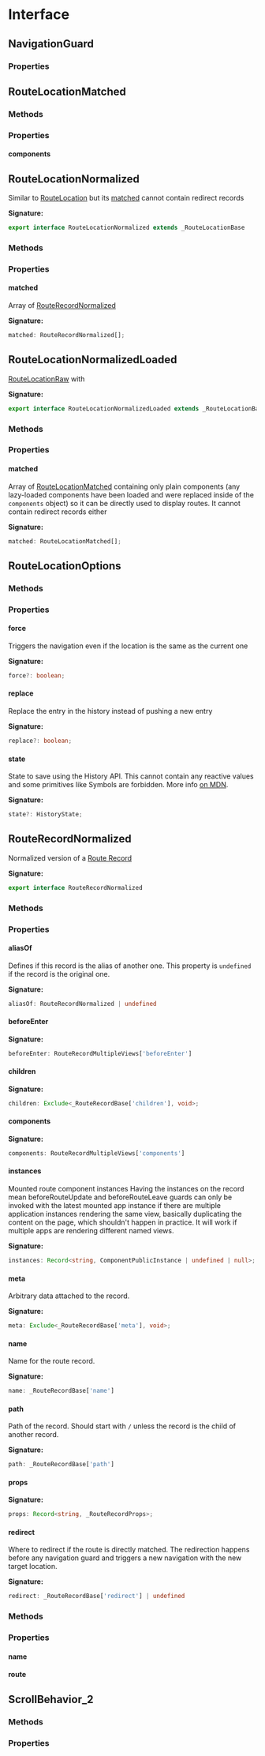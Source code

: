 # Interface

## NavigationGuard

### Properties

## RouteLocationMatched

### Methods

### Properties

#### components

## RouteLocationNormalized

Similar to [RouteLocation](./vue-router-interface#routelocation) but its [matched](./vue-router-interface#routelocationnormalized.matched) cannot contain redirect records

**Signature:**

```typescript
export interface RouteLocationNormalized extends _RouteLocationBase
```

### Methods

### Properties

#### matched

Array of [RouteRecordNormalized](./vue-router-interface#routerecordnormalized)

**Signature:**

```typescript
matched: RouteRecordNormalized[];
```

## RouteLocationNormalizedLoaded

[RouteLocationRaw](./vue-router-typealias#routelocationraw) with

**Signature:**

```typescript
export interface RouteLocationNormalizedLoaded extends _RouteLocationBase
```

### Methods

### Properties

#### matched

Array of [RouteLocationMatched](./vue-router-interface#routelocationmatched) containing only plain components (any lazy-loaded components have been loaded and were replaced inside of the `components` object) so it can be directly used to display routes. It cannot contain redirect records either

**Signature:**

```typescript
matched: RouteLocationMatched[];
```

## RouteLocationOptions

### Methods

### Properties

#### force

Triggers the navigation even if the location is the same as the current one

**Signature:**

```typescript
force?: boolean;
```

#### replace

Replace the entry in the history instead of pushing a new entry

**Signature:**

```typescript
replace?: boolean;
```

#### state

State to save using the History API. This cannot contain any reactive values and some primitives like Symbols are forbidden. More info [on MDN](https://developer.mozilla.org/en-US/docs/Web/API/History/pushState#Parameters).

**Signature:**

```typescript
state?: HistoryState;
```

## RouteRecordNormalized

Normalized version of a [Route Record](./vue-router-typealias#routerecord)

**Signature:**

```typescript
export interface RouteRecordNormalized
```

### Methods

### Properties

#### aliasOf

Defines if this record is the alias of another one. This property is `undefined` if the record is the original one.

**Signature:**

```typescript
aliasOf: RouteRecordNormalized | undefined
```

#### beforeEnter

**Signature:**

```typescript
beforeEnter: RouteRecordMultipleViews['beforeEnter']
```

#### children

**Signature:**

```typescript
children: Exclude<_RouteRecordBase['children'], void>;
```

#### components

**Signature:**

```typescript
components: RouteRecordMultipleViews['components']
```

#### instances

Mounted route component instances Having the instances on the record mean beforeRouteUpdate and beforeRouteLeave guards can only be invoked with the latest mounted app instance if there are multiple application instances rendering the same view, basically duplicating the content on the page, which shouldn't happen in practice. It will work if multiple apps are rendering different named views.

**Signature:**

```typescript
instances: Record<string, ComponentPublicInstance | undefined | null>;
```

#### meta

Arbitrary data attached to the record.

**Signature:**

```typescript
meta: Exclude<_RouteRecordBase['meta'], void>;
```

#### name

Name for the route record.

**Signature:**

```typescript
name: _RouteRecordBase['name']
```

#### path

Path of the record. Should start with `/` unless the record is the child of another record.

**Signature:**

```typescript
path: _RouteRecordBase['path']
```

#### props

**Signature:**

```typescript
props: Record<string, _RouteRecordProps>;
```

#### redirect

Where to redirect if the route is directly matched. The redirection happens before any navigation guard and triggers a new navigation with the new target location.

**Signature:**

```typescript
redirect: _RouteRecordBase['redirect'] | undefined
```

### Methods

### Properties

#### name

#### route

## ScrollBehavior_2

### Methods

### Properties
